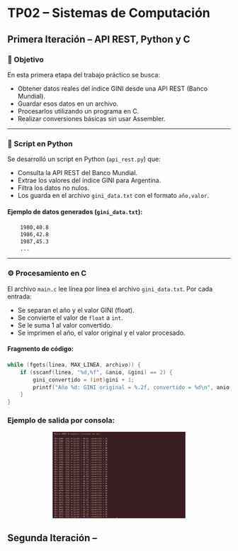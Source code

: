 # TP02 – Sistemas de Computación  
## Primera Iteración – API REST, Python y C

### 🔹 Objetivo

En esta primera etapa del trabajo práctico se busca:
- Obtener datos reales del índice GINI desde una API REST (Banco Mundial).
- Guardar esos datos en un archivo.
- Procesarlos utilizando un programa en C.
- Realizar conversiones básicas sin usar Assembler.

---

### 🐍 Script en Python

Se desarrolló un script en Python (`api_rest.py`) que:
- Consulta la API REST del Banco Mundial.
- Extrae los valores del índice GINI para Argentina.
- Filtra los datos no nulos.
- Los guarda en el archivo `gini_data.txt` con el formato `año,valor`.

#### Ejemplo de datos generados (`gini_data.txt`):
        1980,40.8
        1986,42.8
        1987,45.3
        ...


---

### ⚙️ Procesamiento en C

El archivo `main.c` lee línea por línea el archivo `gini_data.txt`. Por cada entrada:
- Se separan el año y el valor GINI (float).
- Se convierte el valor de `float` a `int`.
- Se le suma 1 al valor convertido.
- Se imprimen el año, el valor original y el valor procesado.

#### Fragmento de código:
```c
while (fgets(linea, MAX_LINEA, archivo)) {
    if (sscanf(linea, "%d,%f", &anio, &gini) == 2) {
        gini_convertido = (int)gini + 1;
        printf("Año %d: GINI original = %.2f, convertido = %d\n", anio, gini, gini_convertido);
    }
}

```
### Ejemplo de salida por consola:

<div style="text-align: center;">
    <img src="Imagenes/1-1.png" alt="Salida por consola" width="300">
</div>

## Segunda Iteración – 


